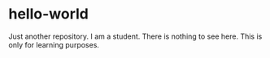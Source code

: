 # hello-world
Just another repository.
I am a student.
There is nothing to see here.
This is only for learning purposes. 
